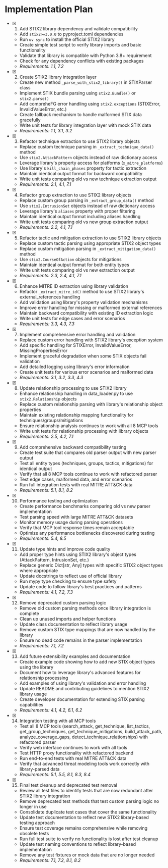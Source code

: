 # Implementation Plan

- [x] 1. Add STIX2 library dependency and validate compatibility
  - Add `stix2>=3.0.0` to pyproject.toml dependencies
  - Run `uv sync` to install the official STIX2 library
  - Create simple test script to verify library imports and basic functionality
  - Validate that library is compatible with Python 3.8+ requirement
  - Check for any dependency conflicts with existing packages
  - _Requirements: 1.1, 7.2_

- [x] 2. Create STIX2 library integration layer
  - Create new method `_parse_with_stix2_library()` in STIXParser class
  - Implement STIX bundle parsing using `stix2.Bundle()` or `stix2.parse()`
  - Add compreheFG error handling using `stix2.exceptions` (STIXError, InvalidValueError, etc.)
  - Create fallback mechanism to handle malformed STIX data gracefully
  - Write unit tests for library integration layer with mock STIX data
  - _Requirements: 1.1, 3.1, 3.2_

- [x] 3. Refactor technique extraction to use STIX2 library objects
  - Replace custom technique parsing in `_extract_technique_data()` method
  - Use `stix2.AttackPattern` objects instead of raw dictionary access
  - Leverage library's property access for platforms (`x_mitre_platforms`)
  - Use library's `kill_chain_phases` property for tactic extraction
  - Maintain identical output format for backward compatibility
  - Write unit tests comparing old vs new technique extraction output
  - _Requirements: 2.1, 4.1, 7.1_

- [x] 4. Refactor group extraction to use STIX2 library objects
  - Replace custom group parsing in `_extract_group_data()` method
  - Use `stix2.IntrusionSet` objects instead of raw dictionary access
  - Leverage library's `aliases` property with proper filtering
  - Maintain identical output format including aliases handling
  - Write unit tests comparing old vs new group extraction output
  - _Requirements: 2.2, 4.1, 7.1_

- [x] 5. Refactor tactic and mitigation extraction to use STIX2 library objects
  - Replace custom tactic parsing using appropriate STIX2 object types
  - Replace custom mitigation parsing in `_extract_mitigation_data()` method
  - Use `stix2.CourseOfAction` objects for mitigations
  - Maintain identical output format for both entity types
  - Write unit tests comparing old vs new extraction output
  - _Requirements: 2.3, 2.4, 4.1, 7.1_

- [x] 6. Enhance MITRE ID extraction using library validation
  - Refactor `_extract_mitre_id()` method to use STIX2 library's external_references handling
  - Add validation using library's property validation mechanisms
  - Improve error handling for missing or malformed external references
  - Maintain backward compatibility with existing ID extraction logic
  - Write unit tests for edge cases and error scenarios
  - _Requirements: 3.3, 4.3, 7.3_

- [x] 7. Implement comprehensive error handling and validation
  - Replace custom error handling with STIX2 library's exception system
  - Add specific handling for STIXError, InvalidValueError, MissingPropertiesError
  - Implement graceful degradation when some STIX objects fail validation
  - Add detailed logging using library's error information
  - Create unit tests for various error scenarios and malformed data
  - _Requirements: 3.1, 3.2, 3.3, 4.3_

- [x] 8. Update relationship processing to use STIX2 library
  - Enhance relationship handling in data_loader.py to use `stix2.Relationship` objects
  - Replace custom relationship parsing with library's relationship object properties
  - Maintain existing relationship mapping functionality for techniques/groups/mitigations
  - Ensure relationship analysis continues to work with all 8 MCP tools
  - Write unit tests for relationship processing with library objects
  - _Requirements: 2.5, 4.2, 7.1_

- [x] 9. Add comprehensive backward compatibility testing
  - Create test suite that compares old parser output with new parser output
  - Test all entity types (techniques, groups, tactics, mitigations) for identical output
  - Verify that all 8 MCP tools continue to work with refactored parser
  - Test edge cases, malformed data, and error scenarios
  - Run full integration tests with real MITRE ATT&CK data
  - _Requirements: 5.1, 8.1, 8.2_

- [x] 10. Performance testing and optimization
  - Create performance benchmarks comparing old vs new parser implementation
  - Test parsing speed with large MITRE ATT&CK datasets
  - Monitor memory usage during parsing operations
  - Verify that MCP tool response times remain acceptable
  - Optimize any performance bottlenecks discovered during testing
  - _Requirements: 5.4, 8.5_

- [x] 11. Update type hints and improve code quality
  - Add proper type hints using STIX2 library's object types (AttackPattern, IntrusionSet, etc.)
  - Replace generic Dict[str, Any] types with specific STIX2 object types where appropriate
  - Update docstrings to reflect use of official library
  - Run mypy type checking to ensure type safety
  - Update code to follow library's best practices and patterns
  - _Requirements: 4.1, 7.2, 7.3_

- [x] 12. Remove deprecated custom parsing logic
  - Remove old custom parsing methods once library integration is complete
  - Clean up unused imports and helper functions
  - Update class documentation to reflect library usage
  - Remove custom STIX type mappings that are now handled by the library
  - Ensure no dead code remains in the parser implementation
  - _Requirements: 7.1, 7.2_

- [x] 13. Add future extensibility examples and documentation
  - Create example code showing how to add new STIX object types using the library
  - Document how to leverage library's advanced features for relationship processing
  - Add examples of using library's validation and error handling
  - Update README and contributing guidelines to mention STIX2 library usage
  - Create developer documentation for extending STIX parsing capabilities
  - _Requirements: 4.1, 4.2, 6.1, 6.2_

- [x] 14. Integration testing with all MCP tools
  - Test all 8 MCP tools (search_attack, get_technique, list_tactics, get_group_techniques, get_technique_mitigations, build_attack_path, analyze_coverage_gaps, detect_technique_relationships) with refactored parser
  - Verify web interface continues to work with all tools
  - Test HTTP proxy functionality with refactored backend
  - Run end-to-end tests with real MITRE ATT&CK data
  - Verify that advanced threat modeling tools work correctly with library-parsed data
  - _Requirements: 5.1, 5.5, 8.1, 8.3, 8.4_

- [x] 15. Final test cleanup and deprecated test removal
  - Review all test files to identify tests that are now redundant after STIX2 library integration
  - Remove deprecated test methods that test custom parsing logic no longer in use
  - Consolidate duplicate test cases that cover the same functionality
  - Update test documentation to reflect new STIX2 library-based testing approach
  - Ensure test coverage remains comprehensive while removing obsolete tests
  - Run full test suite to verify no functionality is lost after test cleanup
  - Update test naming conventions to reflect library-based implementation
  - Remove any test fixtures or mock data that are no longer needed
  - _Requirements: 7.1, 7.2, 8.1, 8.2_